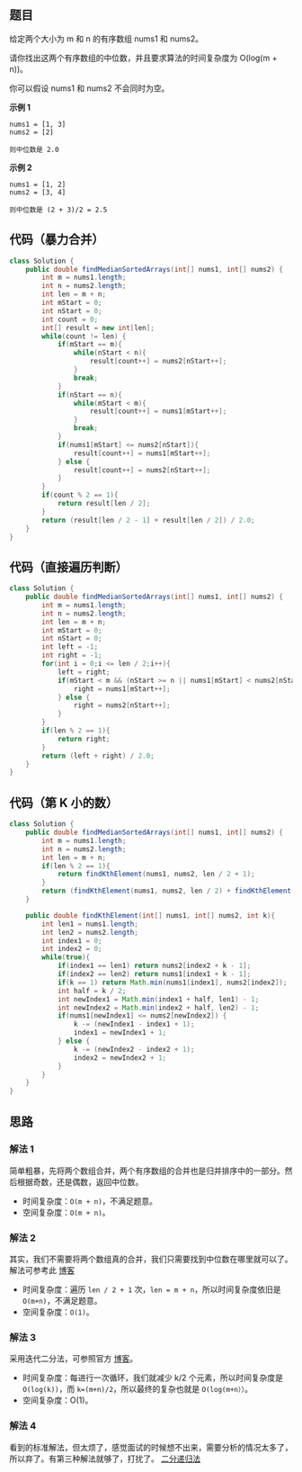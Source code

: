 ## 题目
给定两个大小为 m 和 n 的有序数组 nums1 和 nums2。

请你找出这两个有序数组的中位数，并且要求算法的时间复杂度为 O(log(m + n))。

你可以假设 nums1 和 nums2 不会同时为空。

**示例 1**
```
nums1 = [1, 3]
nums2 = [2]

则中位数是 2.0
```

**示例 2**
```
nums1 = [1, 2]
nums2 = [3, 4]

则中位数是 (2 + 3)/2 = 2.5
```

## 代码（暴力合并）
```JAVA
class Solution {
    public double findMedianSortedArrays(int[] nums1, int[] nums2) {
        int m = nums1.length;
        int n = nums2.length;
        int len = m + n;
        int mStart = 0;
        int nStart = 0;
        int count = 0;
        int[] result = new int[len];
        while(count != len) {
            if(mStart == m){
                while(nStart < n){
                    result[count++] = nums2[nStart++];
                }
                break;
            }
            if(nStart == n){
                while(mStart < m){
                    result[count++] = nums1[mStart++];
                }
                break;
            }
            if(nums1[mStart] <= nums2[nStart]){
                result[count++] = nums1[mStart++];
            } else {
                result[count++] = nums2[nStart++];
            }
        }
        if(count % 2 == 1){
            return result[len / 2];
        }
        return (result[len / 2 - 1] + result[len / 2]) / 2.0;
    }
}
```

## 代码（直接遍历判断）
```JAVA
class Solution {
    public double findMedianSortedArrays(int[] nums1, int[] nums2) {
        int m = nums1.length;
        int n = nums2.length;
        int len = m + n;
        int mStart = 0;
        int nStart = 0;
        int left = -1;
        int right = -1;
        for(int i = 0;i <= len / 2;i++){
            left = right;
            if(mStart < m && (nStart >= n || nums1[mStart] < nums2[nStart])){
                right = nums1[mStart++];
            } else {
                right = nums2[nStart++];
            }
        }
        if(len % 2 == 1){
            return right;
        }
        return (left + right) / 2.0;
    }
}
```

## 代码（第 K 小的数）
```JAVA
class Solution {
    public double findMedianSortedArrays(int[] nums1, int[] nums2) {
        int m = nums1.length;
        int n = nums2.length;
        int len = m + n;
        if(len % 2 == 1){
            return findKthElement(nums1, nums2, len / 2 + 1);
        }
        return (findKthElement(nums1, nums2, len / 2) + findKthElement(nums1, nums2, len / 2 + 1)) / 2.0;
    }

    public double findKthElement(int[] nums1, int[] nums2, int k){
        int len1 = nums1.length;
        int len2 = nums2.length;
        int index1 = 0;
        int index2 = 0;
        while(true){
            if(index1 == len1) return nums2[index2 + k - 1];
            if(index2 == len2) return nums1[index1 + k - 1];
            if(k == 1) return Math.min(nums1[index1], nums2[index2]);
            int half = k / 2;
            int newIndex1 = Math.min(index1 + half, len1) - 1;
            int newIndex2 = Math.min(index2 + half, len2) - 1;
            if(nums1[newIndex1] <= nums2[newIndex2]) {
                k -= (newIndex1 - index1 + 1);
                index1 = newIndex1 + 1;
            } else {
                k -= (newIndex2 - index2 + 1);
                index2 = newIndex2 + 1;
            }
        }
    }
}
```

## 思路

###  解法 1

简单粗暴，先将两个数组合并，两个有序数组的合并也是归并排序中的一部分。然后根据奇数，还是偶数，返回中位数。

* 时间复杂度：`O(m + n)`，不满足题意。
* 空间复杂度：`O(m + n)`。

###  解法 2

其实，我们不需要将两个数组真的合并，我们只需要找到中位数在哪里就可以了。解法可参考此 [博客](https://leetcode-cn.com/problems/median-of-two-sorted-arrays/solution/xiang-xi-tong-su-de-si-lu-fen-xi-duo-jie-fa-by-w-2/)

* 时间复杂度：遍历 `len / 2 + 1` 次，`len = m + n`，所以时间复杂度依旧是 `O(m+n)`，不满足题意。
* 空间复杂度：`O(1)`。

###  解法 3

采用迭代二分法，可参照官方 [博客](https://leetcode-cn.com/problems/median-of-two-sorted-arrays/solution/xun-zhao-liang-ge-you-xu-shu-zu-de-zhong-wei-s-114/)。

* 时间复杂度：每进行一次循环，我们就减少 k/2 个元素，所以时间复杂度是 `O(log(k))`，而 `k=(m+n)/2`，所以最终的复杂也就是 `O(log(m+n））`。
* 空间复杂度：O(1)。

### 解法 4

看到的标准解法，但太烦了，感觉面试的时候想不出来，需要分析的情况太多了，所以弃了。有第三种解法就够了，打扰了。
[二分递归法](https://leetcode-cn.com/problems/median-of-two-sorted-arrays/solution/xun-zhao-liang-ge-you-xu-shu-zu-de-zhong-wei-s-114/)